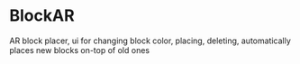 # BlockAR
AR block placer, ui for changing block color, placing, deleting, automatically places new blocks on-top of old ones
